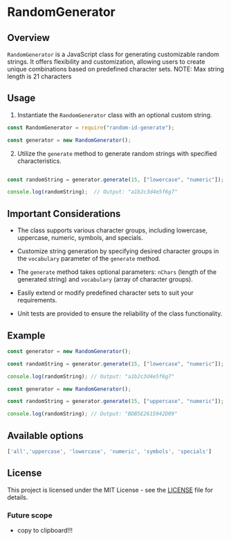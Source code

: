 # RandomGenerator

## Overview

`RandomGenerator` is a JavaScript class for generating customizable random strings. It offers flexibility and customization, allowing users to create unique combinations based on predefined character sets.
NOTE: Max string length is 21 characters

## Usage

1. Instantiate the `RandomGenerator` class with an optional custom string.

```javascript
const RandomGenerator = require("random-id-generate");

const generator = new RandomGenerator();
```

2. Utilize the `generate` method to generate random strings with specified characteristics.

```Javascript

const randomString = generator.generate(15, ["lowercase", "numeric"]);

console.log(randomString);  // Output: "a1b2c3d4e5f6g7"

```

## Important Considerations

- The class supports various character groups, including lowercase, uppercase, numeric, symbols, and specials.

- Customize string generation by specifying desired character groups in the `vocabulary` parameter of the `generate` method.

- The `generate` method takes optional parameters: `nChars` (length of the generated string) and `vocabulary` (array of character groups).

- Easily extend or modify predefined character sets to suit your requirements.

- Unit tests are provided to ensure the reliability of the class functionality.

## Example

```javascript
const generator = new RandomGenerator();

const randomString = generator.generate(15, ["lowercase", "numeric"]);

console.log(randomString); // Output: "a1b2c3d4e5f6g7"
```

```javascript
const generator = new RandomGenerator();

const randomString = generator.generate(15, ["uppercase", "numeric"]);

console.log(randomString); // Output: "BDB5E2615942D09"
```

## Available options

```Javascript
['all','uppercase', 'lowercase', 'numeric', 'symbols', 'specials']
```

## License

This project is licensed under the MIT License - see the [LICENSE](LICENSE) file for details.

### Future scope

- copy to clipboard!!!
